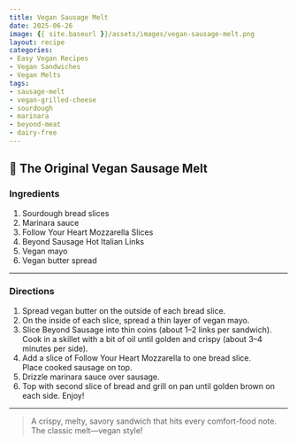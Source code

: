 ```yaml
---
title: Vegan Sausage Melt
date: 2025-06-26
image: {{ site.baseurl }}/assets/images/vegan-sausage-melt.png
layout: recipe
categories:
- Easy Vegan Recipes
- Vegan Sandwiches
- Vegan Melts
tags:
- sausage-melt
- vegan-grilled-cheese
- sourdough
- marinara
- beyond-meat
- dairy-free
---
```


## 🥪 The Original Vegan Sausage Melt


### Ingredients

1. Sourdough bread slices  
2. Marinara sauce  
3. Follow Your Heart Mozzarella Slices  
4. Beyond Sausage Hot Italian Links  
5. Vegan mayo  
6. Vegan butter spread  

---

### Directions

1. Spread vegan butter on the outside of each bread slice.  
2. On the inside of each slice, spread a thin layer of vegan mayo.  
3. Slice Beyond Sausage into thin coins (about 1–2 links per sandwich).  
   Cook in a skillet with a bit of oil until golden and crispy (about 3–4 minutes per side).  
4. Add a slice of Follow Your Heart Mozzarella to one bread slice.  
   Place cooked sausage on top.  
5. Drizzle marinara sauce over sausage.  
6. Top with second slice of bread and grill on pan until golden brown on each side. Enjoy!

---

> A crispy, melty, savory sandwich that hits every comfort-food note. The classic melt—vegan style!
